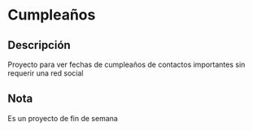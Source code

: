 # Cumpleaños

## Descripción

Proyecto para ver fechas de cumpleaños de contactos importantes sin requerir una red social


## Nota

 Es un proyecto de fin de semana
